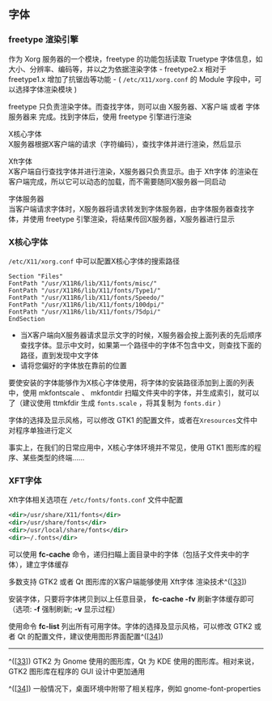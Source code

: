 ## 字体

### freetype 渲染引擎

作为 Xorg 服务器的一个模块，freetype 的功能包括读取 Truetype
字体信息，如大小、分辨率、编码等，并以之为依据渲染字体 - freetype2.x
相对于 freetype1.x 增加了抗锯齿等功能 - ( `/etc/X11/xorg.conf` 的 Module
字段中，可以选择字体渲染模块 )

freetype 只负责渲染字体。而查找字体，则可以由 X服务器、X客户端 或者
字体服务器来 完成。找到字体后，使用 freetype 引擎进行渲染

X核心字体  
X服务器根据X客户端的请求（字符编码），查找字体并进行渲染，然后显示

Xft字体  
X客户端自行查找字体并进行渲染，X服务器只负责显示。由于 Xft字体
的渲染在客户端完成，所以它可以动态的加载，而不需要随同X服务器一同启动

字体服务器  
当客户端请求字体时，X服务器将请求转发到字体服务器，由字体服务器查找字体，并使用
freetype 引擎渲染，将结果传回X服务器，X服务器进行显示

### X核心字体

`/etc/X11/xorg.conf` 中可以配置X核心字体的搜索路径

```shell
Section "Files"
FontPath "/usr/X11R6/lib/X11/fonts/misc/"
FontPath "/usr/X11R6/lib/X11/fonts/Type1/"
FontPath "/usr/X11R6/lib/X11/fonts/Speedo/"
FontPath "/usr/X11R6/lib/X11/fonts/100dpi/"
FontPath "/usr/X11R6/lib/X11/fonts/75dpi/"
EndSection    
```

- 当X客户端向X服务器请求显示文字的时候，X服务器会按上面列表的先后顺序查找字体。显示中文时，如果第一个路径中的字体不包含中文，则查找下面的路径，直到发现中文字体
- 请将您偏好的字体放在靠前的位置

要使安装的字体能够作为X核心字体使用，将字体的安装路径添加到上面的列表中，使用
mkfontscale 、 mkfontdir
扫瞄文件夹中的字体，并生成索引，就可以了（建议使用 ttmkfdir 生成
`fonts.scale` ，将其复制为 `fonts.dir` ）

字体的选择及显示风格，可以修改 GTK1
的配置文件，或者在`Xresources`文件中对程序单独进行定义

事实上，在我们的日常应用中，X核心字体环境并不常见，使用 GTK1
图形库的程序、某些类型的终端……

### XFT字体

Xft字体相关选项在 `/etc/fonts/fonts.conf` 文件中配置

```xml
<dir>/usr/share/X11/fonts</dir>
<dir>/usr/share/fonts</dir>
<dir>/usr/local/share/fonts</dir>
<dir>~/.fonts</dir>    
```

可以使用 **fc-cache**
命令，递归扫瞄上面目录中的字体（包括子文件夹中的字体），建立字体缓存

多数支持 GTK2 或者 Qt 图形库的X客户端能够使用 Xft字体
渲染技术^(\[[33](#ftn.id3089930)\])

安装字体，只要将字体拷贝到以上任意目录， **fc-cache -fv**
刷新字体缓存即可 （选项: **-f** 强制刷新; **-v** 显示过程）

使用命令 **fc-list** 列出所有可用字体。字体的选择及显示风格，可以修改
GTK2 或者 Qt 的配置文件，建议使用图形界面配置^(\[[34](#ftn.id3089978)\])

---

^(\[[33](#id3089930)\]) GTK2 为 Gnome 使用的图形库，Qt 为 KDE
使用的图形库。相对来说，GTK2 图形库在程序的 GUI 设计中更加通用

^(\[[34](#id3089978)\]) 一般情况下，桌面环境中附带了相关程序，例如
gnome-font-properties
